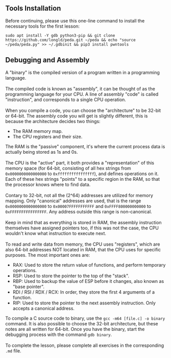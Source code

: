 ## Tools Installation
Before continuing, please use this one-line command to install the necessary tools for the first lesson:
```
sudo apt install -Y gdb python3-pip && git clone https://github.com/longld/peda.git ~/peda && echo "source ~/peda/peda.py" >> ~/.gdbinit && pip3 install pwntools
```

## Debugging and Assembly

A "binary" is the compiled version of a program written in a programming language.\
\
The compiled code is known as "assembly", it can be thought of as the programming language for your CPU. A line of assembly "code" is called "instruction", and corresponds to a single CPU operation.\
\
When you compile a code, you can choose the "architecture" to be 32-bit or 64-bit. The assembly code you will get is slightly different, this is because the architecture decides two things:
- The RAM memory map.
- The CPU registers and their size.

The RAM is the "passive" component, it's where the current process data is actually being stored as 1s and 0s.\
\
The CPU is the "active" part, it both provides a "representation" of this memory space (for 64-bit, consisting of all hex strings from `0x0000000000000000` to `0xffffffffffffffff`), and defines operations on it. Each of these hex strings "points" to a specific region in the RAM, so that the processor knows where to find data.\
\
Contary to 32-bit, not all the (2^64) addresses are utilized for memory mapping. Only "canonical" addresses are used, that is the range `0x0000000000000000` to `0x00007FFFFFFFFFFF` and `0xFFFF800000000000` to `0xFFFFFFFFFFFFFFFF`. Any address outside this range is non-canonical.\
\
Keep in mind that as everything is stored in RAM, the assembly instruction themselves have assigned pointers too, if this was not the case, the CPU wouldn't know what instruction to execute next.\
\
To read and write data from memory, the CPU uses "registers", which are also 64-bit addresses NOT located in RAM, that the CPU uses for specific purposes. The most important ones are:
- RAX: Used to store the return value of functions, and perform temporary operations.
- RSP: Used to store the pointer to the top of the "stack".
- RBP: Used to backup the value of ESP before it changes, also known as "base pointer".
- RDI / RSI / RDX / RCX: In order, they store the first 4 arguments of a function.
- RIP: Used to store the pointer to the next assembly instruction. Only accepts a canonical address.

To compile a C source code to binary, use the `gcc -m64 [file.c] -o binary` command. It is also possible to choose the 32-bit architecture, but these notes are all written for 64-bit. Once you have the binary, start the debugging process with the command `gdb binary`.\
\
To complete the lesson, please complete all exercises in the corresponding `.md` file.
